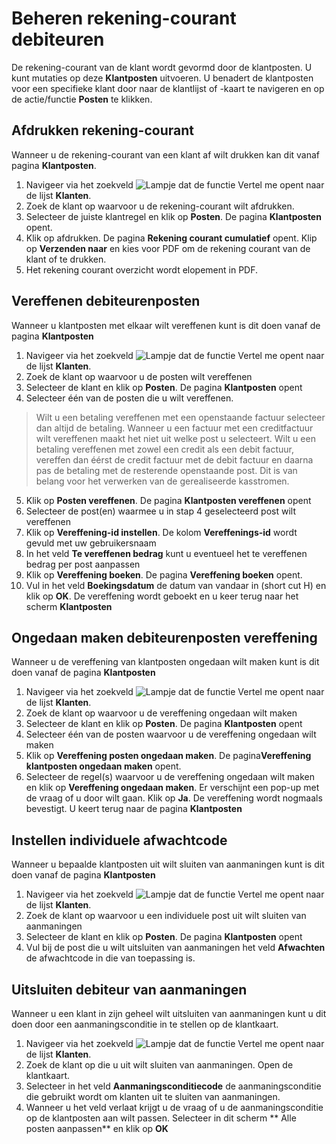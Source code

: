 # Beheren rekening-courant debiteuren

De rekening-courant van de klant wordt gevormd door de klantposten. U kunt mutaties op deze **Klantposten** uitvoeren.
U benadert de klantposten voor een specifieke klant door naar de klantlijst of -kaart te navigeren en op de actie/functie **Posten** te klikken. 

## Afdrukken rekening-courant

Wanneer u de rekening-courant van een klant af wilt drukken kan dit vanaf pagina **Klantposten**.

1. Navigeer via het zoekveld ![Lampje dat de functie Vertel me opent](https://docs.microsoft.com/nl-NL/dynamics365/business-central/media/ui-search/search_small.png "Vertel me wat u wilt doen") naar de lijst **Klanten**.
2. Zoek de klant op waarvoor u de rekening-courant wilt afdrukken.
3. Selecteer de juiste klantregel en klik op **Posten**. De pagina **Klantposten** opent. 
4. Klik op afdrukken. De pagina **Rekening courant cumulatief** opent. Klip op **Verzenden naar**  en kies voor PDF om de rekening courant van de klant of te drukken. 
5. Het rekening courant overzicht wordt elopement in PDF. 

## Vereffenen debiteurenposten 

Wanneer u klantposten met elkaar wilt vereffenen kunt is dit doen vanaf de pagina **Klantposten**

1. Navigeer via het zoekveld ![Lampje dat de functie Vertel me opent](https://docs.microsoft.com/nl-NL/dynamics365/business-central/media/ui-search/search_small.png "Vertel me wat u wilt doen") naar de lijst **Klanten**.
2. Zoek de klant op waarvoor u de posten wilt vereffenen
3. Selecteer de klant en klik op **Posten**. De pagina **Klantposten** opent
4. Selecteer één van de posten die u wilt vereffenen. 
>Wilt u een betaling vereffenen met een openstaande factuur selecteer dan altijd de betaling. Wanneer u een factuur met een creditfactuur wilt vereffenen maakt het niet uit welke post u selecteert. Wilt u een betaling vereffenen met zowel een credit als een debit factuur, vereffen dan éérst de credit factuur met de debit factuur en daarna pas de betaling met de resterende openstaande post. Dit is van belang voor het verwerken van de gerealiseerde kasstromen. 
5. Klik op **Posten vereffenen**. De pagina **Klantposten vereffenen** opent
6. Selecteer de post(en) waarmee u in stap 4 geselecteerd post wilt vereffenen
7. Klik op **Vereffening-id instellen**. De kolom **Vereffenings-id** wordt gevuld met uw gebruikersnaam
8. In het veld **Te vereffenen bedrag** kunt u eventueel het te vereffenen bedrag per post aanpassen
9. Klik op **Vereffening boeken**. De pagina **Vereffening boeken** opent. 
10. Vul in het veld **Boekingsdatum** de datum van vandaar in (short cut H) en klik op **OK**. De vereffening wordt geboekt en u keer terug naar het scherm **Klantposten**
 
## Ongedaan maken debiteurenposten vereffening 

Wanneer u de vereffening van klantposten ongedaan wilt maken kunt is dit doen vanaf de pagina **Klantposten**

1. Navigeer via het zoekveld ![Lampje dat de functie Vertel me opent](https://docs.microsoft.com/nl-NL/dynamics365/business-central/media/ui-search/search_small.png "Vertel me wat u wilt doen") naar de lijst **Klanten**.
2. Zoek de klant op waarvoor u de vereffening ongedaan wilt maken
3. Selecteer de klant en klik op **Posten**. De pagina **Klantposten** opent
4. Selecteer één van de posten waarvoor u de vereffening ongedaan wilt maken
5. Klik op **Vereffening posten ongedaan maken**. De pagina**Vereffening klantposten ongedaan maken** opent.
6. Selecteer de regel(s) waarvoor u de vereffening ongedaan wilt maken en klik op **Vereffening ongedaan maken**. Er verschijnt een pop-up met de vraag of u door wilt gaan. Klik op **Ja**. De vereffening wordt nogmaals bevestigt. U keert terug naar de pagina **Klantposten**

## Instellen individuele afwachtcode

Wanneer u bepaalde klantposten uit wilt sluiten van aanmaningen kunt is dit doen vanaf de pagina **Klantposten**

1. Navigeer via het zoekveld ![Lampje dat de functie Vertel me opent](https://docs.microsoft.com/nl-NL/dynamics365/business-central/media/ui-search/search_small.png "Vertel me wat u wilt doen") naar de lijst **Klanten**.
2. Zoek de klant op waarvoor u een individuele post uit wilt sluiten van aanmaningen
3. Selecteer de klant en klik op **Posten**. De pagina **Klantposten** opent
4. Vul bij de post die u wilt uitsluiten van aanmaningen het veld **Afwachten** de afwachtcode in die van toepassing is. 

## Uitsluiten debiteur van aanmaningen

Wanneer u een klant in zijn geheel wilt uitsluiten van aanmaningen kunt u dit doen door een aanmaningsconditie in te stellen op de klantkaart.

1. Navigeer via het zoekveld ![Lampje dat de functie Vertel me opent](https://docs.microsoft.com/nl-NL/dynamics365/business-central/media/ui-search/search_small.png "Vertel me wat u wilt doen") naar de lijst **Klanten**.
2. Zoek de klant op die u uit wilt sluiten van aanmaningen. Open de klantkaart. 
3. Selecteer in het veld **Aanmaningsconditiecode** de aanmaningsconditie die gebruikt wordt om klanten uit te sluiten van aanmaningen. 
4. Wanneer u het veld verlaat krijgt u de vraag of u de aanmaningsconditie op de klantposten aan wilt passen. Selecteer in dit scherm ** Alle posten aanpassen** en klik op **OK**
<!--stackedit_data:
eyJoaXN0b3J5IjpbLTk1NzExNjI4MywtMTYzNjMzNjUxMCwxND
MxMzgxNTU5LDEyNjQ5MDY0NTIsMTgxNzk5OTAyMF19
-->